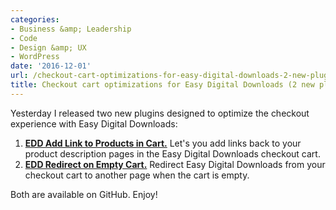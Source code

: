 ```yaml
---
categories:
- Business &amp; Leadership
- Code
- Design &amp; UX
- WordPress
date: '2016-12-01'
url: /checkout-cart-optimizations-for-easy-digital-downloads-2-new-plugins/
title: Checkout cart optimizations for Easy Digital Downloads (2 new plugins)
---
```


Yesterday I released two new plugins designed to optimize the checkout experience with Easy Digital Downloads:

1. **[EDD Add Link to Products in Cart.](https://github.com/cferdinandi/gmt-edd-add-link-to-product-in-cart)** Let's you add links back to your product description pages in the Easy Digital Downloads checkout cart.
2. **[EDD Redirect on Empty Cart.](https://github.com/cferdinandi/gmt-edd-redirect-on-empty-cart)** Redirect Easy Digital Downloads from your checkout cart to another page when the cart is empty.

Both are available on GitHub. Enjoy!